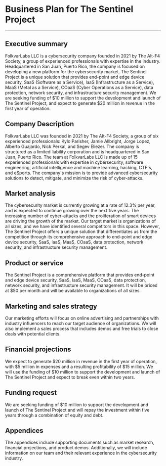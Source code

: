 # Business Plan for The Sentinel Project

---

## Executive summary

FolkvarLabs LLC is a cybersecurity company founded in 2021 by The Alt-F4 Society, a group of experienced professionals with expertise in the industry. Headquartered in San Juan, Puerto Rico, the company is focused on developing a new platform for the cybersecurity market. The Sentinel Project is a unique solution that provides end-point and edge device security, SaaS (Software as a Service), IaaS (Infrastructure as a Service), MaaS (Metal as a Service), COaaS (Cyber Operations as a Service), data protection, network security, and infrastructure security management. We are seeking funding of $10 million to support the development and launch of The Sentinel Project, and expect to generate $20 million in revenue in the first year of operation.

## Company Description

FolkvarLabs LLC was founded in 2021 by The Alt-F4 Society, a group of six experienced professionals: Kylo Parisher, Jamie Allbright, Jorge Lopez, Alberto Guajardo, Nick Perkal, and Segev Eliezer. The company is structured as a limited liability corporation and is headquartered in San Juan, Puerto Rico. The team at FolkvarLabs LLC is made up of 15 experienced professionals with expertise in cybersecurity, software engineering, artificial intelligence and machine learning, hacking, CTF's, and eSports. The company's mission is to provide advanced cybersecurity solutions to detect, mitigate, and minimize the risk of cyber-attacks.

## Market analysis

The cybersecurity market is currently growing at a rate of 12.3% per year, and is expected to continue growing over the next five years. The increasing number of cyber-attacks and the proliferation of smart devices are driving the growth of the market. Our target market is organizations of all sizes, and we have identified several competitors in this space. However, The Sentinel Project offers a unique solution that differentiates us from the competition through its comprehensive approach to end-point and edge device security, SaaS, IaaS, MaaS, COaaS, data protection, network security, and infrastructure security management.

## Product or service

The Sentinel Project is a comprehensive platform that provides end-point and edge device security, SaaS, IaaS, MaaS, COaaS, data protection, network security, and infrastructure security management. It will be priced at $50 per month and will be available to organizations of all sizes.

## Marketing and sales strategy

Our marketing efforts will focus on online advertising and partnerships with industry influencers to reach our target audience of organizations. We will also implement a sales process that includes demos and free trials to close deals with potential clients.

## Financial projections

We expect to generate $20 million in revenue in the first year of operation, with $5 million in expenses and a resulting profitability of $15 million. We will use the funding of $10 million to support the development and launch of The Sentinel Project and expect to break even within two years.

## Funding request

We are seeking funding of $10 million to support the development and launch of The Sentinel Project and will repay the investment within five years through a combination of equity and debt.

## Appendices

The appendices include supporting documents such as market research, financial projections, and product demos. Additionally, we will include information on our team and their relevant experience in the cybersecurity industry.
